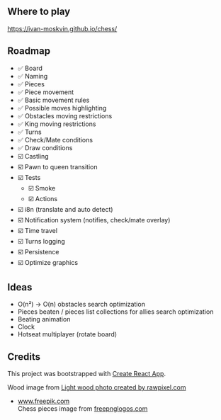## Where to play

https://ivan-moskvin.github.io/chess/

## Roadmap

- ✅ Board
- ✅ Naming
- ✅ Pieces
- ✅ Piece movement
- ✅ Basic movement rules
- ✅ Possible moves highlighting
- ✅ Obstacles moving restrictions
- ✅ King moving restrictions
- ✅ Turns
- ✅️ Check/Mate conditions
- ✅️ Draw conditions
- ☑️ Castling
- ☑️ Pawn to queen transition
- ☑️ Tests
    - ☑️ Smoke
    - ☑️ Actions
- ☑️ i8n (translate and auto detect)
- ☑️ Notification system (notifies, check/mate overlay)
- ☑️ Time travel
- ☑️ Turns logging
- ☑️ Persistence
- ☑️ Optimize graphics

## Ideas

- O(n²) → O(n) obstacles search optimization
- Pieces beaten / pieces list collections for allies search optimization
- Beating animation
- Clock
- Hotseat multiplayer (rotate board)

## Credits

This project was bootstrapped with [Create React App](https://github.com/facebook/create-react-app).

Wood image from <a href="https://www.freepik.com/photos/light-wood">Light wood photo created by rawpixel.com

- www.freepik.com</a><br />
  Chess pieces image from <a href="https://www.freepnglogos.com/pics/chess">freepnglogos.com</a>
